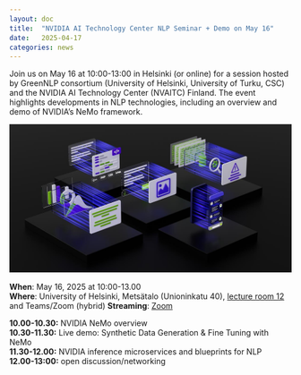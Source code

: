 ```yaml
---
layout: doc
title:  "NVIDIA AI Technology Center NLP Seminar + Demo on May 16"
date:   2025-04-17
categories: news
---
```


Join us on May 16 at 10:00-13:00 in Helsinki (or online) for a session hosted by GreenNLP consortium (University of Helsinki, University of Turku, CSC) and the NVIDIA AI Technology Center (NVAITC) Finland. The event highlights developments in NLP technologies, including an overview and demo of NVIDIA’s NeMo framework.

![](assets/images/nemo-llm-og.jpg)

**When**: May 16, 2025 at 10:00-13.00  
**Where**: University of Helsinki, Metsätalo (Unioninkatu 40), [lecture room 12](https://tilavaraus.helsinki.fi/en/city-centre/metsatalo-unioninkatu-40/metsatalo-b308-room-12) and Teams/Zoom (hybrid)
**Streaming**: [Zoom](https://helsinki.zoom.us/j/69284730056?pwd=Hk0jkeNbBns7P5malpY9V8rjkRj4ni.1)

**10.00-10.30:** NVIDIA NeMo overview  
**10.30-11.30:** Live demo: Synthetic Data Generation & Fine Tuning with NeMo  
**11.30-12.00:** NVIDIA inference microservices and blueprints for NLP  
**12.00-13:00:** open discussion/networking

